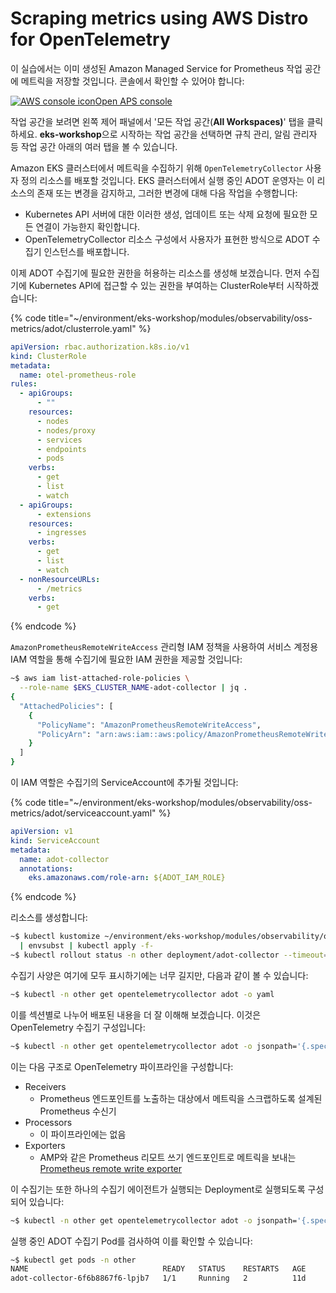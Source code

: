 # Scraping metrics using AWS Distro for OpenTelemetry

이 실습에서는 이미 생성된 Amazon Managed Service for Prometheus 작업 공간에 메트릭을 저장할 것입니다. 콘솔에서 확인할 수 있어야 합니다:

[![AWS console icon](https://eksworkshop.com/img/services/aps.png)Open APS console](https://console.aws.amazon.com/prometheus/home#/workspaces)

작업 공간을 보려면 왼쪽 제어 패널에서 '모든 작업 공간(**All Workspaces)**' 탭을 클릭하세요. **eks-workshop**으로 시작하는 작업 공간을 선택하면 규칙 관리, 알림 관리자 등 작업 공간 아래의 여러 탭을 볼 수 있습니다.

Amazon EKS 클러스터에서 메트릭을 수집하기 위해 `OpenTelemetryCollector` 사용자 정의 리소스를 배포할 것입니다. EKS 클러스터에서 실행 중인 ADOT 운영자는 이 리소스의 존재 또는 변경을 감지하고, 그러한 변경에 대해 다음 작업을 수행합니다:

* Kubernetes API 서버에 대한 이러한 생성, 업데이트 또는 삭제 요청에 필요한 모든 연결이 가능한지 확인합니다.&#x20;
* OpenTelemetryCollector 리소스 구성에서 사용자가 표현한 방식으로 ADOT 수집기 인스턴스를 배포합니다.&#x20;

이제 ADOT 수집기에 필요한 권한을 허용하는 리소스를 생성해 보겠습니다. 먼저 수집기에 Kubernetes API에 접근할 수 있는 권한을 부여하는 ClusterRole부터 시작하겠습니다:

{% code title="~/environment/eks-workshop/modules/observability/oss-metrics/adot/clusterrole.yaml" %}
```yaml
apiVersion: rbac.authorization.k8s.io/v1
kind: ClusterRole
metadata:
  name: otel-prometheus-role
rules:
  - apiGroups:
      - ""
    resources:
      - nodes
      - nodes/proxy
      - services
      - endpoints
      - pods
    verbs:
      - get
      - list
      - watch
  - apiGroups:
      - extensions
    resources:
      - ingresses
    verbs:
      - get
      - list
      - watch
  - nonResourceURLs:
      - /metrics
    verbs:
      - get

```
{% endcode %}

`AmazonPrometheusRemoteWriteAccess` 관리형 IAM 정책을 사용하여 서비스 계정용 IAM 역할을 통해 수집기에 필요한 IAM 권한을 제공할 것입니다:

```bash
~$ aws iam list-attached-role-policies \
  --role-name $EKS_CLUSTER_NAME-adot-collector | jq .
{
  "AttachedPolicies": [
    {
      "PolicyName": "AmazonPrometheusRemoteWriteAccess",
      "PolicyArn": "arn:aws:iam::aws:policy/AmazonPrometheusRemoteWriteAccess"
    }
  ]
}
```

이 IAM 역할은 수집기의 ServiceAccount에 추가될 것입니다:

{% code title="~/environment/eks-workshop/modules/observability/oss-metrics/adot/serviceaccount.yaml" %}
```yaml
apiVersion: v1
kind: ServiceAccount
metadata:
  name: adot-collector
  annotations:
    eks.amazonaws.com/role-arn: ${ADOT_IAM_ROLE}
```
{% endcode %}

리소스를 생성합니다:

```bash
~$ kubectl kustomize ~/environment/eks-workshop/modules/observability/oss-metrics/adot \
  | envsubst | kubectl apply -f-
~$ kubectl rollout status -n other deployment/adot-collector --timeout=120s
```

수집기 사양은 여기에 모두 표시하기에는 너무 길지만, 다음과 같이 볼 수 있습니다:

```bash
~$ kubectl -n other get opentelemetrycollector adot -o yaml
```

이를 섹션별로 나누어 배포된 내용을 더 잘 이해해 보겠습니다. 이것은 OpenTelemetry 수집기 구성입니다:

```bash
~$ kubectl -n other get opentelemetrycollector adot -o jsonpath='{.spec.config}' | yq
```

이는 다음 구조로 OpenTelemetry 파이프라인을 구성합니다:

* Receivers&#x20;
  * Prometheus 엔드포인트를 노출하는 대상에서 메트릭을 스크랩하도록 설계된 Prometheus 수신기&#x20;
* Processors&#x20;
  * 이 파이프라인에는 없음&#x20;
* Exporters&#x20;
  * AMP와 같은 Prometheus 리모트 쓰기 엔드포인트로 메트릭을 보내는 [Prometheus remote write exporter](https://github.com/open-telemetry/opentelemetry-collector-contrib/tree/main/exporter/prometheusremotewriteexporter)

이 수집기는 또한 하나의 수집기 에이전트가 실행되는 Deployment로 실행되도록 구성되어 있습니다:

```bash
~$ kubectl -n other get opentelemetrycollector adot -o jsonpath='{.spec.mode}{"\n"}'
```

실행 중인 ADOT 수집기 Pod를 검사하여 이를 확인할 수 있습니다:

```bash
~$ kubectl get pods -n other
NAME                              READY   STATUS    RESTARTS   AGE
adot-collector-6f6b8867f6-lpjb7   1/1     Running   2          11d
```

